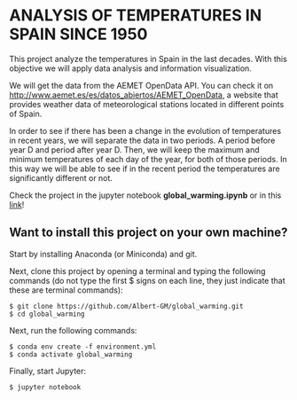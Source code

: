 # ANALYSIS OF TEMPERATURES IN SPAIN SINCE 1950

This project analyze the temperatures in Spain in the last decades. With this objective we will apply data analysis and information visualization.

We will get the data from the AEMET OpenData API. You can check it on http://www.aemet.es/es/datos_abiertos/AEMET_OpenData, a website that provides weather data of meteorological stations located in different points of Spain.

In order to see if there has been a change in the evolution of temperatures in recent years, we will separate the data in two periods. A period before year D and period after year D. Then, we will keep the maximum and minimum temperatures of each day of the year, for both of those periods. In this way we will be able to see if in the recent period the temperatures are significantly different or not.

Check the project in the jupyter notebook **global_warming.ipynb** or in this [link](https://htmlpreview.github.io/?https://github.com/Albert-GM/global_warming/blob/master/global_warming.html)!

## Want to install this project on your own machine?

Start by installing Anaconda (or Miniconda) and git.

Next, clone this project by opening a terminal and typing the following commands (do not type the first $ signs on each line, they just indicate that these are terminal commands):

```
$ git clone https://github.com/Albert-GM/global_warming.git
$ cd global_warming
```

Next, run the following commands:

```
$ conda env create -f environment.yml
$ conda activate global_warming
```
Finally, start Jupyter:

```
$ jupyter notebook
```
